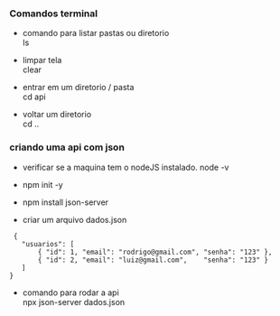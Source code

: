 ### Comandos terminal

* comando para listar pastas ou diretorio <br>
ls

* limpar tela <br>
clear

* entrar em um diretorio / pasta <br>
cd api

* voltar um diretorio <br>
cd ..

### criando uma api com json
* verificar se a maquina tem o nodeJS instalado.
    node -v
* npm init -y
* npm install json-server

* criar um arquivo dados.json
 ```
  {
    "usuarios": [
        { "id": 1, "email": "rodrigo@gmail.com", "senha": "123" },
        { "id": 2, "email": "luiz@gmail.com",    "senha": "123" }
    ]
}
```

* comando para rodar a api <br>
npx json-server dados.json